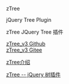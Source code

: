 zTree

jQuery Tree Plugin

zTree JQuery Tree 插件

[zTree_v3 Github](https://github.com/zTree/zTree_v3)  
[zTree_v3 Gitee](https://gitee.com/zTree/zTree_v3)  



[zTree介绍](http://www.oschina.net/p/ztree)


[zTree -- jQuery 树插件](http://www.treejs.cn/v3/main.php#_zTreeInfo)



